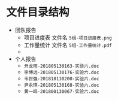 # 文件目录结构

- 团队报告
  - 项目进度表 文件名 `5组-项目进度表.png`
  - 工作量统计 文件名 `5组-工作量统计.pdf`
  - 
- 个人报告
    - `亓龙雨-201805130163-实验六.doc`
    - `李博远-201805130176-实验六.doc`
    - `韦世强-201818130200-实验六.doc`
    - `尹永琪-201805130168-实验六.doc`
    - `黄一鸣-201800130067-实验六.doc`